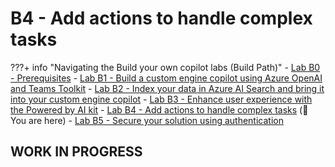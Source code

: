 # B4 - Add actions to handle complex tasks

???+ info "Navigating the Build your own copilot labs (Build Path)"
     - [Lab B0 - Prerequisites](/copilot-camp/pages/custom-engine/00-prerequisites) 
    - [Lab B1 - Build a custom engine copilot using Azure OpenAI and Teams Toolkit](/copilot-camp/pages/custom-engine/01-custom-engine-copilot)
    - [Lab B2 - Index your data in Azure AI Search and bring it into your custom engine copilot](/copilot-camp/pages/custom-engine/02-rag)
    - [Lab B3 - Enhance user experience with the Powered by AI kit](/copilot-camp/pages/custom-engine/03-powered-by-ai)
    - [Lab B4 - Add actions to handle complex tasks](/copilot-camp/pages/custom-engine/04-actions) (📍 You are here)
    - [Lab B5 - Secure your solution using authentication](/copilot-camp/pages/custom-engine/05-authentication)


## WORK IN PROGRESS